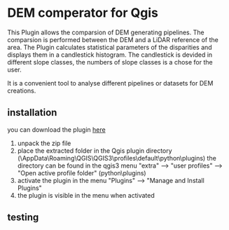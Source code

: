 # DEM comperator for Qgis
This Plugin allows the comparsion of DEM generating pipelines. 
The comparsion is performed between the DEM and a LiDAR reference of the area. 
The Plugin calculates statistical parameters of the disparities and displays them in a candlestick histogram. 
The candlestick is devided in different slope classes, the numbers of slope classes is a chose for the user.
<p>
It is a convenient tool to analyse different pipelines or datasets for DEM creations. 
  
  
## installation
  you can download the plugin [here]([https://desktop.github.com/](https://github.com/Jergo22/DEM-comperator/archive/refs/heads/main.zip))
  
  1. unpack the zip file
  2. place the extracted folder in the Qgis plugin directory (\AppData\Roaming\QGIS\QGIS3\profiles\default\python\plugins)
      the directory can be found in the qgis3 menu "extra" --> "user profiles" --> "Open active profile folder" (python\plugins)
  3. activate the plugin in the menu "Plugins" --> "Manage and Install Plugins"
  4. the plugin is visible in the menu when activated

  
## testing 
